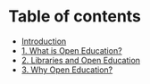 # Table of contents

* [Introduction](README.md)
* [1. What is Open Education?](chapter-1.md)
* [2. Libraries and Open Education](chapter-2.md)
* [3. Why Open Education?](chapter-3.md)

